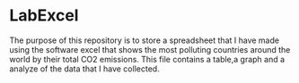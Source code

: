 # LabExcel
The purpose of this repository is to store a spreadsheet that I have made using the software excel that shows the most polluting countries around the world by their total CO2 emissions. This file contains a table,a graph and a analyze of the data that I have collected.
